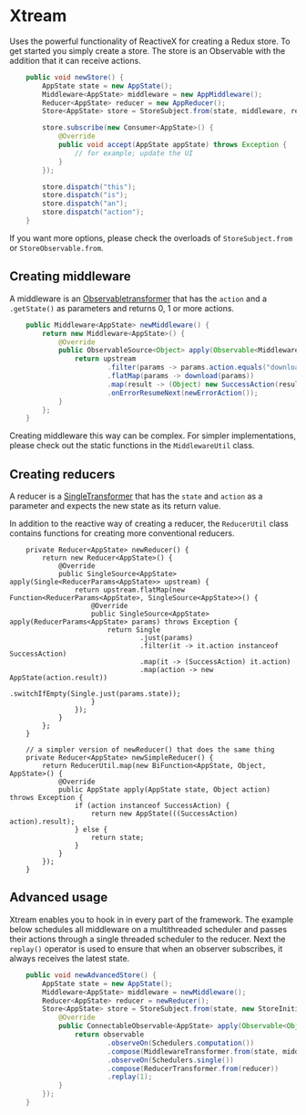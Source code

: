 # Xtream
Uses the powerful functionality of ReactiveX for creating a Redux store. To get started you simply create a store. The store is an Observable with the addition that it can receive actions.

```java
    public void newStore() {
        AppState state = new AppState();
        Middleware<AppState> middleware = new AppMiddleware();
        Reducer<AppState> reducer = new AppReducer();
        Store<AppState> store = StoreSubject.from(state, middleware, reducer);

        store.subscribe(new Consumer<AppState>() {
            @Override
            public void accept(AppState appState) throws Exception {
                // for example; update the UI
            }
        });

        store.dispatch("this");
        store.dispatch("is");
        store.dispatch("an");
        store.dispatch("action");
    }
```
If you want more options, please check the overloads of `StoreSubject.from` or `StoreObservable.from`.

## Creating middleware
A middleware is an [Observabletransformer](http://reactivex.io/RxJava/javadoc/io/reactivex/ObservableTransformer.html) that has the `action` and a `.getState()` as parameters and returns 0, 1 or more actions.

```java
    public Middleware<AppState> newMiddleware() {
        return new Middleware<AppState>() {
            @Override
            public ObservableSource<Object> apply(Observable<MiddlewareParams<AppState>> upstream) {
                return upstream
                        .filter(params -> params.action.equals("download"))
                        .flatMap(params -> download(params))
                        .map(result -> (Object) new SuccessAction(result))
                        .onErrorResumeNext(newErrorAction());
            }
        };
    }
```

Creating middleware this way can be complex. For simpler implementations, please check out the static functions in the ```MiddlewareUtil``` class.

## Creating reducers
A reducer is a [SingleTransformer](http://reactivex.io/RxJava/javadoc/io/reactivex/SingleTransformer.html) that has the `state` and `action` as a parameter and expects the new state as its return value.

In addition to the reactive way of creating a reducer, the `ReducerUtil` class contains functions for creating more conventional reducers.

```
    private Reducer<AppState> newReducer() {
        return new Reducer<AppState>() {
            @Override
            public SingleSource<AppState> apply(Single<ReducerParams<AppState>> upstream) {
                return upstream.flatMap(new Function<ReducerParams<AppState>, SingleSource<AppState>>() {
                    @Override
                    public SingleSource<AppState> apply(ReducerParams<AppState> params) throws Exception {
                        return Single
                                .just(params)
                                .filter(it -> it.action instanceof SuccessAction)
                                .map(it -> (SuccessAction) it.action)
                                .map(action -> new AppState(action.result))
                                .switchIfEmpty(Single.just(params.state));
                    }
                });
            }
        };
    }

    // a simpler version of newReducer() that does the same thing
    private Reducer<AppState> newSimpleReducer() {
        return ReducerUtil.map(new BiFunction<AppState, Object, AppState>() {
            @Override
            public AppState apply(AppState state, Object action) throws Exception {
                if (action instanceof SuccessAction) {
                    return new AppState(((SuccessAction) action).result);
                } else {
                    return state;
                }
            }
        });
    }
```

## Advanced usage
Xtream enables you to hook in in every part of the framework. The example below schedules all middleware on a multithreaded scheduler and passes their actions through a single threaded scheduler to the reducer. Next the `replay()` operator is used to ensure that when an observer subscribes, it always receives the latest state.

```java
    public void newAdvancedStore() {
        AppState state = new AppState();
        Middleware<AppState> middleware = newMiddleware();
        Reducer<AppState> reducer = newReducer();
        Store<AppState> store = StoreSubject.from(state, new StoreInitializer<AppState>() {
            @Override
            public ConnectableObservable<AppState> apply(Observable<Object> observable, State<AppState> state) throws Exception {
                return observable
                        .observeOn(Schedulers.computation())
                        .compose(MiddlewareTransformer.from(state, middleware))
                        .observeOn(Schedulers.single())
                        .compose(ReducerTransformer.from(reducer))
                        .replay(1);
            }
        });
    }
```
